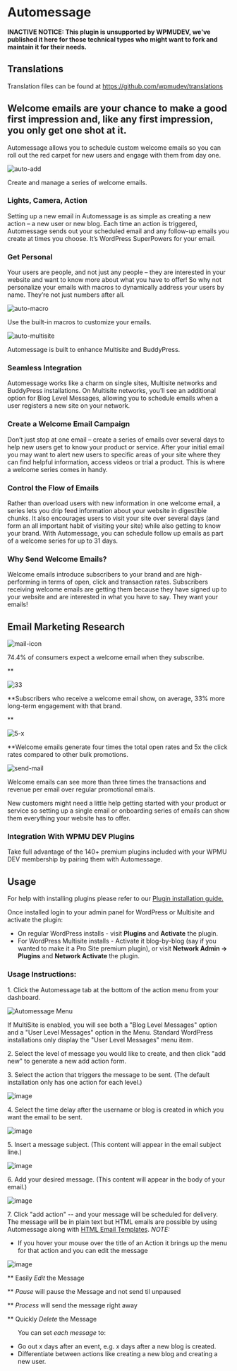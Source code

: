 # Automessage

**INACTIVE NOTICE: This plugin is unsupported by WPMUDEV, we've published it here for those technical types who might want to fork and maintain it for their needs.**

## Translations

Translation files can be found at https://github.com/wpmudev/translations

## Welcome emails are your chance to make a good first impression and, like any first impression, you only get one shot at it.

Automessage allows you to schedule custom welcome emails so you can roll out the red carpet for new users and engage with them from day one. 

![auto-add](https://premium.wpmudev.org/wp-content/uploads/2009/06/auto-add-583x373.jpg)

 Create and manage a series of welcome emails.

### Lights, Camera, Action

Setting up a new email in Automessage is as simple as creating a new action – a new user or new blog. Each time an action is triggered, Automessage sends out your scheduled email and any follow-up emails you create at times you choose. It’s WordPress SuperPowers for your email.

 

### Get Personal

Your users are people, and not just any people – they are interested in your website and want to know more about what you have to offer! So why not personalize your emails with macros to dynamically address your users by name. They’re not just numbers after all.

![auto-macro](https://premium.wpmudev.org/wp-content/uploads/2009/06/auto-macro-583x373.jpg)

 Use the built-in macros to customize your emails.

 

![auto-multisite](https://premium.wpmudev.org/wp-content/uploads/2009/06/auto-multisite-583x373.jpg)

 Automessage is built to enhance Multisite and BuddyPress.

### Seamless Integration

Automessage works like a charm on single sites, Multisite networks and BuddyPress installations. On Multisite networks, you’ll see an additional option for Blog Level Messages, allowing you to schedule emails when a user registers a new site on your network.

### Create a Welcome Email Campaign

Don’t just stop at one email – create a series of emails over several days to help new users get to know your product or service. After your initial email you may want to alert new users to specific areas of your site where they can find helpful information, access videos or trial a product. This is where a welcome series comes in handy.  

### Control the Flow of Emails

Rather than overload users with new information in one welcome email, a series lets you drip feed information about your website in digestible chunks. It also encourages users to visit your site over several days (and form an all important habit of visiting your site) while also getting to know your brand. With Automessage, you can schedule follow up emails as part of a welcome series for up to 31 days.

### Why Send Welcome Emails?

Welcome emails introduce subscribers to your brand and are high-performing in terms of open, click and transaction rates. Subscribers receiving welcome emails are getting them because they have signed up to your website and are interested in what you have to say. They want your emails! 

## Email Marketing Research

![mail-icon](https://premium.wpmudev.org/wp-content/uploads/2009/06/mail-icon.png)

74.4% of consumers expect a welcome email when they subscribe.

**

![33](https://premium.wpmudev.org/wp-content/uploads/2009/06/33.png)

**Subscribers who receive a welcome email show, on average, 33% more long-term engagement with that brand.

**

![5-x](https://premium.wpmudev.org/wp-content/uploads/2009/06/5-x.png)

**Welcome emails generate four times the total open rates and 5x the click rates compared to other bulk promotions.

![send-mail](https://premium.wpmudev.org/wp-content/uploads/2009/06/send-mail.png)

Welcome emails can see more than three times the transactions and revenue per email over regular promotional emails.

New customers might need a little help getting started with your product or service so setting up a single email or onboarding series of emails can show them everything your website has to offer.

### Integration With WPMU DEV Plugins

Take full advantage of the 140+ premium plugins included with your WPMU DEV membership by pairing them with Automessage.

## Usage

For help with installing plugins please refer to our [Plugin installation guide.](https://wpmudev.com/docs/using-wordpress/installing-wordpress-plugins/)

Once installed login to your admin panel for WordPress or Multisite and activate the plugin:

*   On regular WordPress installs - visit **Plugins** and **Activate** the plugin.
*   For WordPress Multisite installs - Activate it blog-by-blog (say if you wanted to make it a Pro Site premium plugin), or visit **Network Admin -> Plugins** and **Network Activate** the plugin.

### Usage Instructions:

1\. Click the Automessage tab at the bottom of the action menu from your dashboard. 

![Automessage Menu](https://premium.wpmudev.org/wp-content/uploads/2009/06/menu.png)


 If MultiSite is enabled, you will see both a "Blog Level Messages" option and a "User Level Messages" option in the Menu. Standard WordPress installations only display the "User Level Messages" menu item. 
 
 2\. Select the level of message you would like to create, and then click "add new" to generate a new add action form. 
 
 3\. Select the action that triggers the message to be sent. (The default installation only has one action for each level.) 

![image](https://premium.wpmudev.org/wp-content/uploads/2010/10/amaction.png)

 4\. Select the time delay after the username or blog is created in which you want the email to be sent. 

![image](https://premium.wpmudev.org/wp-content/uploads/2009/06/message2.jpg)

 5\. Insert a message subject. (This content will appear in the email subject line.) 

![image](https://premium.wpmudev.org/wp-content/uploads/2009/06/message3.jpg)

 6\. Add your desired message. (This content will appear in the body of your email.) 

![image](https://premium.wpmudev.org/wp-content/uploads/2009/06/message4.jpg)

 7\. Click "add action" -- and your message will be scheduled for delivery. The message will be in plain text but HTML emails are possible by using Automessage along with [HTML Email Templates](https://premium.wpmudev.org/project/html-email-templates/). _NOTE:_

*   If you hover your mouse over the title of an Action it brings up the menu for that action and you can edit the message

![image](https://premium.wpmudev.org/wp-content/uploads/2010/10/contextmenu.png)

**   Easily _Edit_ the Message

**   _Pause_ will pause the Message and not send til unpaused

**   _Process_ will send the message right away

**   Quickly _Delete_ the Message

      You can set _each message_ to:

*   Go out x days after an event, e.g. x days after a new blog is created.
*   Differentiate between actions like creating a new blog and creating a new user.
